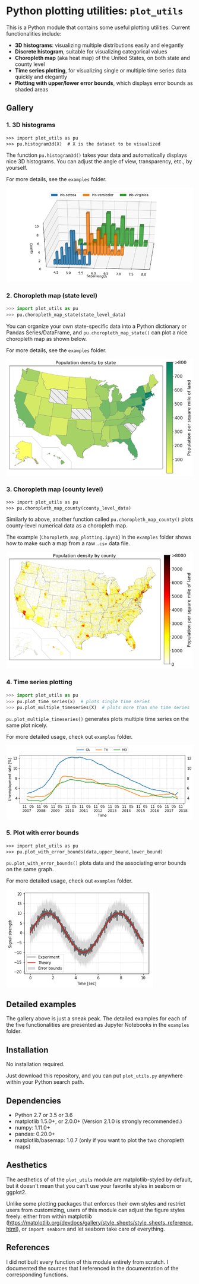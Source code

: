 # Python plotting utilities: `plot_utils`
This is a Python module that contains some useful plotting utilities. Current functionalities include:

+ **3D histograms**: visualizing multiple distributions easily and elegantly
+ **Discrete histogram**, suitable for visualizing categorical values
+ **Choropleth map** (aka heat map) of the United States, on both state and county level
+ **Time series plotting**, for visualizing single or multiple time series data quickly and elegantly
+ **Plotting with upper/lower error bounds**, which displays error bounds as shaded areas



## Gallery

### 1. 3D histograms

```{python}
>>> import plot_utils as pu
>>> pu.histogram3d(X)  # X is the dataset to be visualized
```

The function `pu.histogram3d()` takes your data and automatically displays nice 3D histograms. You can adjust the angle of view, transparency, etc., by yourself.

For more details, see the `examples`  folder.

![histogram_3d](./examples/gallery/histogram_3d.png)

### 2. Choropleth map (state level)

```python
>>> import plot_utils as pu
>>> pu.choropleth_map_state(state_level_data)
```

You can organize your own state-specific data into a Python dictionary or Pandas Series/DataFrame, and `pu.choropleth_map_state()` can plot a nice choropleth map as shown below.

For more details, see the `examples` folder.

![choropleth_map_state](./examples/gallery/choropleth_map_state.png)

### 3. Choropleth map (county level)

```{python}
>>> import plot_utils as pu
>>> pu.choropleth_map_county(county_level_data)
```

Similarly to above, another function called `pu.choropleth_map_county()` plots county-level numerical data as a choropleth map.

The example (`Choropleth_map_plotting.ipynb`) in the `examples` folder shows how to make such a map from a raw `.csv` data file.

![choropleth_map_county](./examples/gallery/choropleth_map_county.png)

### 4. Time series plotting

```Python
>>> import plot_utils as pu
>>> pu.plot_time_series(x)  # plots single time series
>>> pu.plot_multiple_timeseries(X)  # plots more than one time series
```

`pu.plot_multiple_timeseries()` generates plots multiple time series on the same plot nicely.

For more detailed usage, check out `examples` folder.

![time_series](./examples/gallery/time_series.png)

### 5. Plot with error bounds

```{python}
>>> import plot_utils as pu
>>> pu.plot_with_error_bounds(data,upper_bound,lower_bound)
```

`pu.plot_with_error_bounds()` plots data and the associating error bounds on the same graph.

For more detailed usage, check out `examples` folder.

![error_bounds](./examples/gallery/error_bounds.png)



## Detailed examples

The gallery above is just a sneak peak. The detailed examples for each of the five functionalities are presented as Jupyter Notebooks in the `examples` folder.



## Installation

No installation required.

Just download this repository, and you can put `plot_utils.py` anywhere within your Python search path.



## Dependencies

+ Python 2.7 or 3.5 or 3.6
+ matplotlib 1.5.0+, or 2.0.0+ (Version 2.1.0 is strongly recommended.)
+ numpy: 1.11.0+
+ pandas: 0.20.0+
+ matplotlib/basemap: 1.0.7 (only if you want to plot the two choropleth maps)



## Aesthetics

The aesthetics of of the `plot_utils` module are matplotlib-styled by default, but it doesn't mean that you can't use your favorite styles in seaborn or ggplot2.

Unlike some plotting packages that enforces their own styles and restrict users from customizing, users of this module can adjust the figure styles freely: either from within matplotlib (https://matplotlib.org/devdocs/gallery/style_sheets/style_sheets_reference.html), or `import seaborn` and let seaborn take care of everything.



## References

I did not built every function of this module entirely from scratch. I documented the sources that I referenced in the documentation of the corresponding functions.

